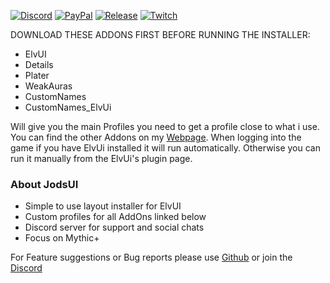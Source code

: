 <p><a href="https://discord.com/invite/v3gYmYamGJ" rel="nofollow"><img src="https://img.shields.io/badge/Discord-7289da?logo=discord&logoColor=fff&style=flat-square" alt="Discord"/></a>
<a href="https://ko-fi.com/jodsderechte" rel="nofollow"><img src="https://custom-icon-badges.demolab.com/badge/-Support-lightgrey?style=flat-square&logo=kofi&color=222222" alt="PayPal"/></a>
<a href="https://github.com/Jodsderechte/JodsUI/releases/latest" rel="nofollow"><img src="https://badgen.net/github/release/Jodsderechte/JodsUI?style=flat-square" alt="Release"/></a>
<a href="https://www.twitch.tv/Jodsderechte" rel="nofollow"><img src="https://custom-icon-badges.demolab.com/badge/-Catch me Live-lightgrey?style=flat-square&logo=Twitch&color=22283D" alt="Twitch"/></a></p>

DOWNLOAD THESE ADDONS FIRST BEFORE RUNNING THE INSTALLER:

-  ElvUI
-  Details
-  Plater
-  WeakAuras
-  CustomNames
-  CustomNames_ElvUi

Will give you the main Profiles you need to get a profile close to what i use. You can find the other Addons on my [Webpage](https://jods-gh.github.io/wowInterface.html). When logging into the game if you have ElvUi installed it will run automatically. Otherwise you can run it manually from the ElvUi's plugin page.

### About JodsUI

- Simple to use layout installer for ElvUI
- Custom profiles for all AddOns linked below
- Discord server for support and social chats
- Focus on Mythic+


<p>For Feature suggestions or Bug reports please use <a href="https://github.com/Jods-GH/GroupFinderRIO/issues/new/choose" rel="nofollow">Github</a> or join the <a href="https://discord.com/invite/v3gYmYamGJ" rel="nofollow">Discord</a></p>

